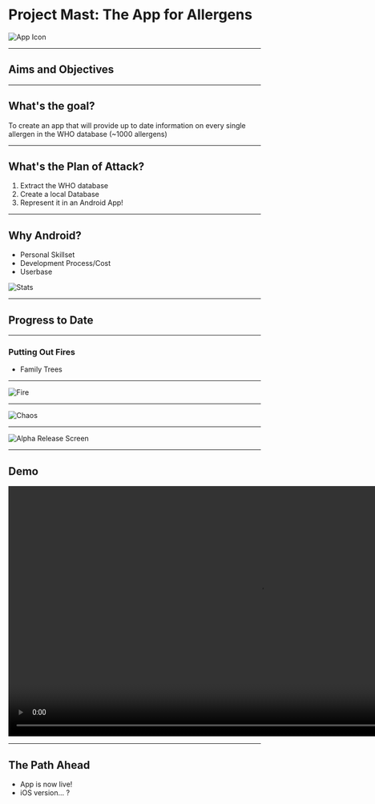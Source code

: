 # Project Mast: The App for Allergens #

![](./icon.png "App Icon") 

---

## Aims and Objectives ##

---

## What's the goal? ##

To create an app that will provide up to date information on every single allergen in the WHO database (~1000 allergens)

---

## What's the Plan of Attack? ##

1. Extract the WHO database
2. Create a local Database
3. Represent it in an Android App!

---

## Why Android? ##

* Personal Skillset
* Development Process/Cost
* Userbase

![](./stat.png "Stats")

---

## Progress to Date ##

---

### Putting Out Fires ###

* Family Trees

---

![](./fire.png "Fire")

---

![](./chaos.png "Chaos")

---

![](./alpha.png "Alpha Release Screen")

---

## Demo 

<video data-autoplay src="demo.mp4" height="500"></video>

---

## The Path Ahead ##

* App is now live!
* iOS version... ?


